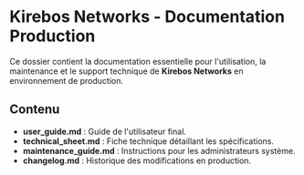# Kirebos Networks - Documentation Production

Ce dossier contient la documentation essentielle pour l'utilisation, la maintenance et le support technique de **Kirebos Networks** en environnement de production.

## Contenu

- **user_guide.md** : Guide de l'utilisateur final.
- **technical_sheet.md** : Fiche technique détaillant les spécifications.
- **maintenance_guide.md** : Instructions pour les administrateurs système.
- **changelog.md** : Historique des modifications en production.
